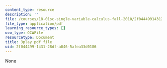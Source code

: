 ```yaml
---
content_type: resource
description: ''
file: /courses/18-01sc-single-variable-calculus-fall-2010/2f044499143128dfa0465afea33d0186_VOlbVNxyNfM.pdf
file_type: application/pdf
learning_resource_types: []
ocw_type: OCWFile
resourcetype: Document
title: 3play pdf file
uid: 2f044499-1431-28df-a046-5afea33d0186
---
```

None

